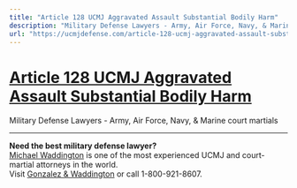 ```yaml
---
title: "Article 128 UCMJ Aggravated Assault Substantial Bodily Harm"
description: "Military Defense Lawyers - Army, Air Force, Navy, & Marine court martials"
url: "https://ucmjdefense.com/article-128-ucmj-aggravated-assault-substantial-bodily-harm.html"
---
```


# [Article 128 UCMJ Aggravated Assault Substantial Bodily Harm](https://ucmjdefense.com/article-128-ucmj-aggravated-assault-substantial-bodily-harm.html)

Military Defense Lawyers - Army, Air Force, Navy, & Marine court martials

---

**Need the best military defense lawyer?**  
[Michael Waddington](https://ucmjdefense.com/attorneys/michael-stewart-waddington-partner.html) is one of the most experienced UCMJ and court-martial attorneys in the world.  
Visit [Gonzalez & Waddington](https://ucmjdefense.com) or call 1-800-921-8607.
